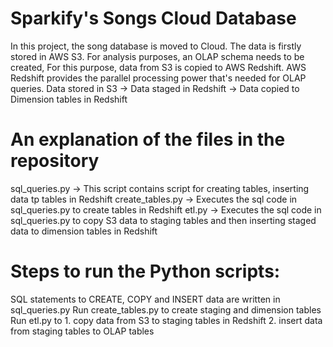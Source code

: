 # Sparkify's Songs Cloud Database
  In this project, the song database is moved to Cloud. The data is firstly stored in AWS S3. For analysis purposes, an OLAP schema needs to be created, For this purpose, data from S3 is copied to AWS Redshift. AWS Redshift provides the parallel processing power that's needed for OLAP queries. Data stored in S3 -> Data staged in Redshift -> Data copied to Dimension tables in Redshift

# An explanation of the files in the repository
  sql_queries.py -> This script contains script for creating tables, inserting data tp tables in Redshift create_tables.py -> Executes the sql code in sql_queries.py to create tables in Redshift etl.py -> Executes the sql code in sql_queries.py to copy S3 data to staging tables and then inserting staged data to dimension tables in Redshift

# Steps to run the Python scripts:
  SQL statements to CREATE, COPY and INSERT data are written in sql_queries.py
  Run create_tables.py to create staging and dimension tables
  Run etl.py to 
    1. copy data from S3 to staging tables in Redshift
    2. insert data from staging tables to OLAP tables
